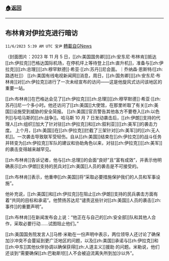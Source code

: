 ###  [:house:返回](README.md)
---


## 布林肯对伊拉克进行暗访
`11/6/2023 5:39 AM UTC 宝尹` [轉載自GNews](https://gnews.org/articles/1927898)

（封面图片：2023 年 11 月 5 日，[[zh:美国国务卿]][[zh:安东尼·布林肯]]抵达[[zh:伊拉克]]巴格达国际机场，在停机坪上等待登上[[zh:直升机]]，准备与[[zh:伊拉克]][[zh:总理]][[zh:穆罕默德]]·希亚·[[zh:苏丹]]尼会面。｜乔纳森·恩斯特/[[zh:路透社]]）
[[zh:美国有线电视新闻网]]消息，周日，[[zh:国务卿]][[zh:安东尼·布林肯]]对[[zh:伊拉克]]进行了一次未经宣布的访问——这是他旋风式访问该地区的重要一站。

[[zh:布林肯]]在巴格达会见了[[zh:伊拉克]][[zh:总理]][[zh:穆罕默德]]·希亚·[[zh:苏丹]]尼一个多小时。他还访问了[[zh:美国]]大使馆，在那里听取了有关[[zh:美国]]设施受到威胁的安全简报。
[[zh:美国]]官员警告其他各方不要卷入[[zh:以色列]]与哈马斯的[[zh:战争]]。哈马斯 10 月 7 日发动袭击后，[[zh:伊朗]]支持的代理人[[zh:组织]]加大了针对驻[[zh:伊拉克]]和[[zh:叙利亚]][[zh:美军]]的袭击力度。
上个月，[[zh:美国]]在[[zh:伊拉克]]拦截了三架针对[[zh:美军]]的[[zh:无人机]]。一次袭击导致联军受轻伤。自从[[zh:美国]]结束在[[zh:伊拉克]]的战斗任务并转变为[[zh:伊拉克]]军队的建议和协助角色以来，对驻[[zh:伊拉克]][[zh:美军]]的袭击变得越来越罕见。

[[zh:布林肯]]告诉记者，他与[[zh:总理]]的会面“良好”且“富有成效”，并表示他明确表示[[zh:伊朗]]支持的民兵对[[zh:美国]]人员的袭击是不可接受的。


[[zh:布林肯]]表示，他重申[[zh:美国]]将“采取必要措施保护我们的人员和军事设施”。

他补充说，[[zh:美国]]和[[zh:伊拉克]]在阻止[[zh:伊朗]]支持的民兵袭击方面有着“共同的目标和承诺”。他赞扬苏达尼“谴责这些针对[[zh:美国]]人员的袭击[[zh:事件]]的重要声明”。

[[zh:布林肯]]在新闻发布会上说：“他正在与自己的[[zh:安全部]]队和其他人合作，采取必要行动……试图阻止他们。”

[[zh:美国国务院发言人]]马修·米勒在一份声明中表示，两位领导人还讨论了确保加沙冲突不会蔓延到更广泛地区的问题，以及[[zh:美国]]承诺与[[zh:伊拉克]]和[[zh:中东]]其他伙伴协调以确保获得[[zh:人道主义]]援助 的问题。米勒说，他们还谈到“需要确保[[zh:巴勒斯坦]]人不会被迫流离失所到加沙以外”。

